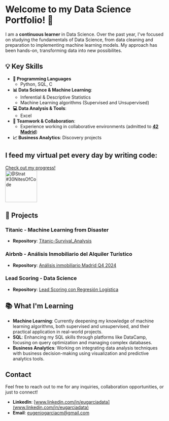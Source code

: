 # Welcome to my Data Science Portfolio! 👋

I am a **continuous learner** in Data Science. Over the past year, I've focused on studying the fundamentals of Data Science, from data cleaning and preparation to implementing machine learning models. My approach has been hands-on, transforming data into new possibilites.

## 💡 Key Skills

- **🔧 Programming Languages**
  - Python, SQL, C
- **📊 Data Science & Machine Learning**:
  - Inferential & Descriptive Statistics
  - Machine Learning algorithms (Supervised and Unsupervised)
- **💻 Data Analysis & Tools**:
  - Excel
- **🤝 Teamwork & Collaboration**:
  - Experience working in collaborative environments (admitted to **[42 Madrid](https://www.42madrid.com)**)
- **📈 Business Analytics**: Discovery projects

## I feed my virtual pet every day by writing code:

[Check out my progress!](https://www.codedex.io/@Strat/30-nites-of-code)  
<img src="https://www.codedex.io/api/petStatus?user=Strat" alt="@Strat #30NitesOfCode" width="100">

## 🚀 Projects

### **Titanic - Machine Learning from Disaster**
- **Repository**: [Titanic-Survival_Analysis](https://github.com/eugarciaData/Titanic-Survival_Analysis)

### **Airbnb - Análisis Inmobiliario del Alquiler Turístico**
- **Repository**: [Análisis inmobiliario Madrid Q4 2024](https://github.com/eugarciaData/analisis-inmobiliario-madrid-q4-2024)

### **Lead Scoring - Data Science**
- **Repository**: [Lead Scoring con Regresión Logística](https://github.com/eugarciaData/lead-scoring-ml)

## 📚 What I'm Learning

- **Machine Learning**: Currently deepening my knowledge of machine learning algorithms, both supervised and unsupervised, and their practical application in real-world projects.
- **SQL**: Enhancing my SQL skills through platforms like DataCamp, focusing on query optimization and managing complex databases.
- **Business Analytics**: Working on integrating data analysis techniques with business decision-making using visualization and predictive analytics tools.

## Contact

Feel free to reach out to me for any inquiries, collaboration opportunities, or just to connect!

- **LinkedIn**: [www.linkedin.com/in/eugarciadata](www.linkedin.com/in/eugarciadata)
- **Email**: [eugeniogarciacm@gmail.com](eugeniogarciacm@gmail.com)
